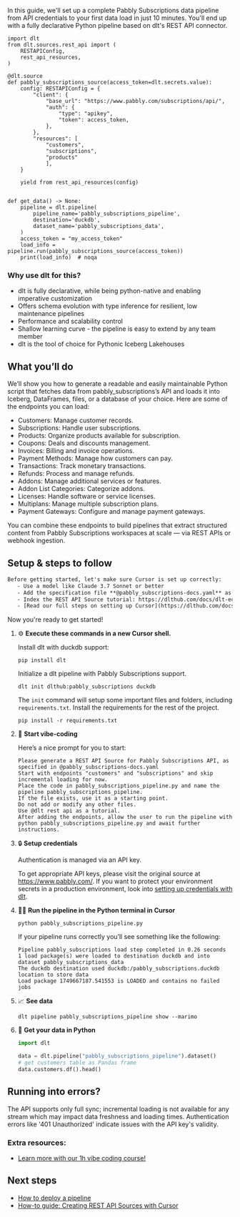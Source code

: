 In this guide, we'll set up a complete Pabbly Subscriptions data pipeline from API credentials to your first data load in just 10 minutes. You'll end up with a fully declarative Python pipeline based on dlt's REST API connector.

```python-outcome
import dlt
from dlt.sources.rest_api import (
    RESTAPIConfig,
    rest_api_resources,
)

@dlt.source
def pabbly_subscriptions_source(access_token=dlt.secrets.value):
    config: RESTAPIConfig = {
        "client": {
            "base_url": "https://www.pabbly.com/subscriptions/api/",
            "auth": {
                "type": "apikey",
                "token": access_token,
            },
        },
        "resources": [
            "customers",
            "subscriptions",
            "products"
            ],
    }

    yield from rest_api_resources(config)


def get_data() -> None:
    pipeline = dlt.pipeline(
        pipeline_name='pabbly_subscriptions_pipeline',
        destination='duckdb',
        dataset_name='pabbly_subscriptions_data', 
    )
    access_token = "my_access_token"
    load_info = pipeline.run(pabbly_subscriptions_source(access_token))
    print(load_info)  # noqa
```

### Why use dlt for this?

- dlt is fully declarative, while being python-native and enabling imperative customization
- Offers schema evolution with type inference for resilient, low maintenance pipelines
- Performance and scalability control
- Shallow learning curve - the pipeline is easy to extend by any team member
- dlt is the tool of choice for Pythonic Iceberg Lakehouses

## What you’ll do

We’ll show you how to generate a readable and easily maintainable Python script that fetches data from pabbly_subscriptions’s API and loads it into Iceberg, DataFrames, files, or a database of your choice. Here are some of the endpoints you can load:

- Customers: Manage customer records.
- Subscriptions: Handle user subscriptions.
- Products: Organize products available for subscription.
- Coupons: Deals and discounts management.
- Invoices: Billing and invoice operations.
- Payment Methods: Manage how customers can pay.
- Transactions: Track monetary transactions.
- Refunds: Process and manage refunds.
- Addons: Manage additional services or features.
- Addon List Categories: Categorize addons.
- Licenses: Handle software or service licenses.
- Multiplans: Manage multiple subscription plans.
- Payment Gateways: Configure and manage payment gateways.

You can combine these endpoints to build pipelines that extract structured content from Pabbly Subscriptions workspaces at scale — via REST APIs or webhook ingestion.

## Setup & steps to follow

```default
Before getting started, let's make sure Cursor is set up correctly:
   - Use a model like Claude 3.7 Sonnet or better
   - Add the specification file **@pabbly_subscriptions-docs.yaml** as context
   - Index the REST API Source tutorial: https://dlthub.com/docs/dlt-ecosystem/verified-sources/rest_api/ and add it to context as **@dlt rest api**
   - [Read our full steps on setting up Cursor](https://dlthub.com/docs/dlt-ecosystem/llm-tooling/cursor-restapi#23-configuring-cursor-with-documentation)
```

Now you're ready to get started! 

1. ⚙️ **Execute these commands in a new Cursor shell.**
    
    Install dlt with duckdb support:
    ```shell
    pip install dlt
    ```

    Initialize a dlt pipeline with Pabbly Subscriptions support.
    ```shell
    dlt init dlthub:pabbly_subscriptions duckdb
    ```

    The `init` command will setup some important files and folders, including `requirements.txt`. Install the requirements for the rest of the project.
    ```shell
    pip install -r requirements.txt
    ```
    
2. 🤠 **Start vibe-coding**
    
    Here’s a nice prompt for you to start: 
    
    ```prompt
    Please generate a REST API Source for Pabbly Subscriptions API, as specified in @pabbly_subscriptions-docs.yaml 
    Start with endpoints "customers" and "subscriptions" and skip incremental loading for now. 
    Place the code in pabbly_subscriptions_pipeline.py and name the pipeline pabbly_subscriptions_pipeline. 
    If the file exists, use it as a starting point. 
    Do not add or modify any other files. 
    Use @dlt rest api as a tutorial. 
    After adding the endpoints, allow the user to run the pipeline with python pabbly_subscriptions_pipeline.py and await further instructions.
    ```

    
3. 🔒 **Setup credentials** 
    
    Authentication is managed via an API key.
    
    To get appropriate API keys, please visit the original source at https://www.pabbly.com/.
    If you want to protect your environment secrets in a production environment, look into [setting up credentials with dlt](https://dlthub.com/docs/walkthroughs/add_credentials).
    
4. 🏃‍♀️ **Run the pipeline in the Python terminal in Cursor**
    
    ```shell
    python pabbly_subscriptions_pipeline.py
    ```
    
    If your pipeline runs correctly you’ll see something like the following:
    
    ```shell
    Pipeline pabbly_subscriptions load step completed in 0.26 seconds
    1 load package(s) were loaded to destination duckdb and into dataset pabbly_subscriptions_data
    The duckdb destination used duckdb:/pabbly_subscriptions.duckdb location to store data
    Load package 1749667187.541553 is LOADED and contains no failed jobs
    ```
    
5. 📈 **See data**
    
    ```shell
    dlt pipeline pabbly_subscriptions_pipeline show --marimo
    ```
    
6. 🐍 **Get your data in Python**
    
    ```python
    import dlt

   data = dlt.pipeline("pabbly_subscriptions_pipeline").dataset()
   # get customers table as Pandas frame
   data.customers.df().head()
    ```

## Running into errors?

The API supports only full sync; incremental loading is not available for any stream which may impact data freshness and loading times. Authentication errors like '401 Unauthorized' indicate issues with the API key's validity.

### Extra resources:

- [Learn more with our 1h vibe coding course!](https://www.youtube.com/watch?v=GGid70rnJuM)

## Next steps

- [How to deploy a pipeline](https://dlthub.com/docs/walkthroughs/deploy-a-pipeline)
- [How-to guide: Creating REST API Sources with Cursor](https://dlthub.com/docs/dlt-ecosystem/llm-tooling/cursor-restapi)